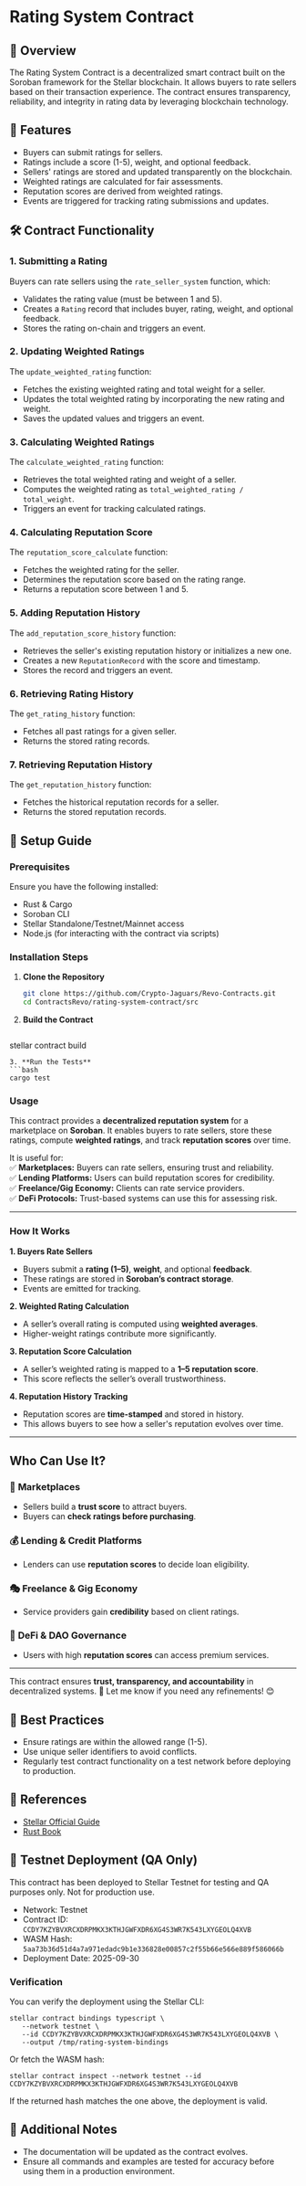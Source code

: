 # Rating System Contract

## 🎯 Overview
The Rating System Contract is a decentralized smart contract built on the Soroban framework for the Stellar blockchain. It allows buyers to rate sellers based on their transaction experience. The contract ensures transparency, reliability, and integrity in rating data by leveraging blockchain technology.

## 📜 Features
- Buyers can submit ratings for sellers.
- Ratings include a score (1-5), weight, and optional feedback.
- Sellers' ratings are stored and updated transparently on the blockchain.
- Weighted ratings are calculated for fair assessments.
- Reputation scores are derived from weighted ratings.
- Events are triggered for tracking rating submissions and updates.

## 🛠 Contract Functionality
### **1. Submitting a Rating**
Buyers can rate sellers using the `rate_seller_system` function, which:
- Validates the rating value (must be between 1 and 5).
- Creates a `Rating` record that includes buyer, rating, weight, and optional feedback.
- Stores the rating on-chain and triggers an event.

### **2. Updating Weighted Ratings**
The `update_weighted_rating` function:
- Fetches the existing weighted rating and total weight for a seller.
- Updates the total weighted rating by incorporating the new rating and weight.
- Saves the updated values and triggers an event.

### **3. Calculating Weighted Ratings**
The `calculate_weighted_rating` function:
- Retrieves the total weighted rating and weight of a seller.
- Computes the weighted rating as `total_weighted_rating / total_weight`.
- Triggers an event for tracking calculated ratings.

### **4. Calculating Reputation Score**
The `reputation_score_calculate` function:
- Fetches the weighted rating for the seller.
- Determines the reputation score based on the rating range.
- Returns a reputation score between 1 and 5.

### **5. Adding Reputation History**
The `add_reputation_score_history` function:
- Retrieves the seller's existing reputation history or initializes a new one.
- Creates a new `ReputationRecord` with the score and timestamp.
- Stores the record and triggers an event.

### **6. Retrieving Rating History**
The `get_rating_history` function:
- Fetches all past ratings for a given seller.
- Returns the stored rating records.

### **7. Retrieving Reputation History**
The `get_reputation_history` function:
- Fetches the historical reputation records for a seller.
- Returns the stored reputation records.

## 🚀 Setup Guide
### **Prerequisites**
Ensure you have the following installed:
- Rust & Cargo
- Soroban CLI
- Stellar Standalone/Testnet/Mainnet access
- Node.js (for interacting with the contract via scripts)

### **Installation Steps**
1. **Clone the Repository**
   ```bash
   git clone https://github.com/Crypto-Jaguars/Revo-Contracts.git
   cd ContractsRevo/rating-system-contract/src
   ```
2. **Build the Contract**
   ```bash
 stellar contract build
   ```
3. **Run the Tests**
```bash
cargo test
 ```
### Usage
This contract provides a **decentralized reputation system** for a marketplace on **Soroban**. It enables buyers to rate sellers, store these ratings, compute **weighted ratings**, and track **reputation scores** over time.  

It is useful for:  
✅ **Marketplaces:** Buyers can rate sellers, ensuring trust and reliability.  
✅ **Lending Platforms:** Users can build reputation scores for credibility.  
✅ **Freelance/Gig Economy:** Clients can rate service providers.  
✅ **DeFi Protocols:** Trust-based systems can use this for assessing risk.  

---

### **How It Works**  

**1. Buyers Rate Sellers**  
- Buyers submit a **rating (1–5)**, **weight**, and optional **feedback**.  
- These ratings are stored in **Soroban’s contract storage**.  
- Events are emitted for tracking.  

**2. Weighted Rating Calculation**  
- A seller’s overall rating is computed using **weighted averages**.  
- Higher-weight ratings contribute more significantly.  

**3. Reputation Score Calculation**  
- A seller’s weighted rating is mapped to a **1–5 reputation score**.  
- This score reflects the seller’s overall trustworthiness.  

**4. Reputation History Tracking**  
- Reputation scores are **time-stamped** and stored in history.  
- This allows buyers to see how a seller's reputation evolves over time.  

---

## **Who Can Use It?**  

### 🏪 **Marketplaces** 
- Sellers build a **trust score** to attract buyers.  
- Buyers can **check ratings before purchasing**.  

### 💰 **Lending & Credit Platforms**  
- Lenders can use **reputation scores** to decide loan eligibility.  

### 🎭 **Freelance & Gig Economy**  
- Service providers gain **credibility** based on client ratings.  

### 🌉 **DeFi & DAO Governance**  
- Users with high **reputation scores** can access premium services.  

---

This contract ensures **trust, transparency, and accountability** in decentralized systems. 🚀 Let me know if you need any refinements! 😊
## 📌 Best Practices
- Ensure ratings are within the allowed range (1-5).
- Use unique seller identifiers to avoid conflicts.
- Regularly test contract functionality on a test network before deploying to production.

## 📖 References
- [Stellar Official Guide](https://developers.stellar.org/docs/)
- [Rust Book](https://doc.rust-lang.org/book/)

## 🧪 Testnet Deployment (QA Only)

This contract has been deployed to Stellar Testnet for testing and QA purposes only. Not for production use.

- Network: Testnet
- Contract ID: `CCDY7KZYBVXRCXDRPMKX3KTHJGWFXDR6XG4S3WR7K543LXYGEOLQ4XVB`
- WASM Hash: `5aa73b36d51d4a7a971edadc9b1e336828e00857c2f55b66e566e889f586066b`
- Deployment Date: 2025-09-30

### Verification

You can verify the deployment using the Stellar CLI:

```
stellar contract bindings typescript \
   --network testnet \
   --id CCDY7KZYBVXRCXDRPMKX3KTHJGWFXDR6XG4S3WR7K543LXYGEOLQ4XVB \
   --output /tmp/rating-system-bindings
```

Or fetch the WASM hash:

```
stellar contract inspect --network testnet --id CCDY7KZYBVXRCXDRPMKX3KTHJGWFXDR6XG4S3WR7K543LXYGEOLQ4XVB
```

If the returned hash matches the one above, the deployment is valid.

## 📌 Additional Notes
- The documentation will be updated as the contract evolves.
- Ensure all commands and examples are tested for accuracy before using them in a production environment.


